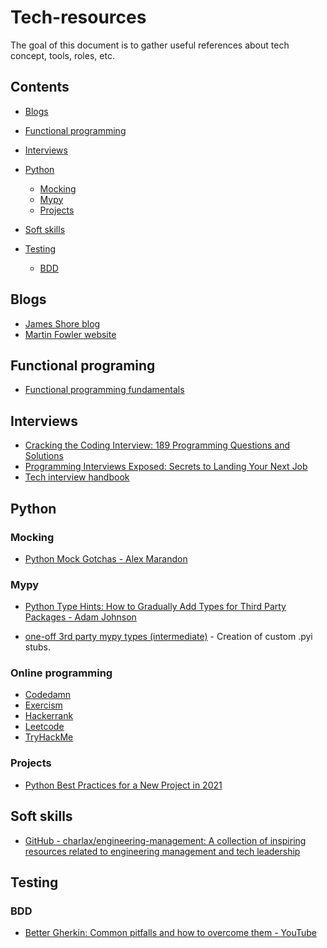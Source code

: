 # Tech-resources

The goal of this document is to gather useful references about tech concept,
tools, roles, etc.

## Contents

* [Blogs](#blogs)
* [Functional programming](#fp)
* [Interviews](#interviews)
* [Python](#python)
  * [Mocking](#mocking)
  * [Mypy](#mypy)
  * [Projects](#projects)

* [Soft skills](#soft)
* [Testing](#testing)
  * [BDD](#bdd)

## Blogs

* [James Shore blog](https://www.jamesshore.com/v2/blog)
* [Martin Fowler website](https://martinfowler.com/)

## Functional programing

* [Functional programming fundamentals](https://www.matthewgerstman.com/tech/functional-programming-fundamentals/)

## Interviews

* [Cracking the Coding Interview: 189 Programming Questions and Solutions](https://www.amazon.com/Cracking-Coding-Interview-Programming-Questions/dp/0984782850)
* [Programming Interviews Exposed: Secrets to Landing Your Next Job](https://www.amazon.com/Programming-Interviews-Exposed-Secrets-Landing/dp/1118261364)
* [Tech interview handbook](https://github.com/yangshun/tech-interview-handbook)

## Python

### Mocking

* [Python Mock Gotchas - Alex Marandon](
  https://alexmarandon.com/articles/python_mock_gotchas/)

### Mypy

* [Python Type Hints: How to Gradually Add Types for Third Party Packages -
  Adam Johnson](
    https://adamj.eu/tech/2022/08/23/python-type-hints-gradually-add-types-for-third-party-packages/)

* [one-off 3rd party mypy types (intermediate)](
  https://youtu.be/mKmmZHMwXAY) - Creation of custom .pyi stubs.

### Online programming

* [Codedamn](https://codedamn.com/)
* [Exercism](https://exercism.org/)
* [Hackerrank](https://hackerrank.com)
* [Leetcode](https://leetcode.com/)
* [TryHackMe](https://tryhackme.com/)

### Projects

* [Python Best Practices for a New Project in 2021](
    https://mitelman.engineering/blog/automating-python-best-practices-for-a-new-project/)

## Soft skills

* [GitHub - charlax/engineering-management: A collection of inspiring resources
  related to engineering management and tech leadership](
  https://github.com/charlax/engineering-management)

## Testing

### BDD

* [Better Gherkin: Common pitfalls and how to overcome them - YouTube](https://youtu.be/ci578UHQsIs)
